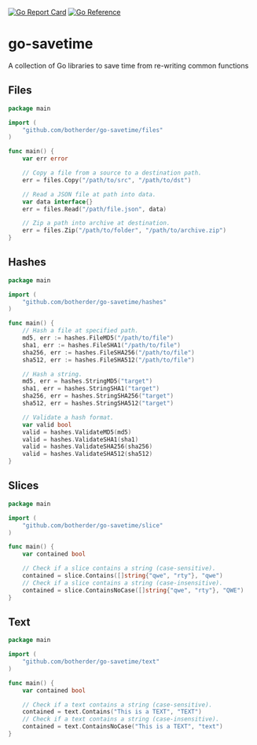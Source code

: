 [![Go Report Card](https://goreportcard.com/badge/github.com/botherder/go-savetime)](https://goreportcard.com/report/github.com/botherder/go-savetime)
[![Go Reference](https://pkg.go.dev/badge/github.com/botherder/go-savetime.svg)](https://pkg.go.dev/github.com/botherder/go-savetime)

# go-savetime

A collection of Go libraries to save time from re-writing common functions

## Files

```go
package main

import (
    "github.com/botherder/go-savetime/files"
)

func main() {
    var err error

    // Copy a file from a source to a destination path.
    err = files.Copy("/path/to/src", "/path/to/dst")

    // Read a JSON file at path into data.
    var data interface{}
    err = files.Read("/path/file.json", data)

    // Zip a path into archive at destination.
    err = files.Zip("/path/to/folder", "/path/to/archive.zip")
}
```

## Hashes

```go
package main

import (
    "github.com/botherder/go-savetime/hashes"
)

func main() {
    // Hash a file at specified path.
    md5, err := hashes.FileMD5("/path/to/file")
    sha1, err := hashes.FileSHA1("/path/to/file")
    sha256, err := hashes.FileSHA256("/path/to/file")
    sha512, err := hashes.FileSHA512("/path/to/file")

    // Hash a string.
    md5, err = hashes.StringMD5("target")
    sha1, err = hashes.StringSHA1("target")
    sha256, err = hashes.StringSHA256("target")
    sha512, err = hashes.StringSHA512("target")

    // Validate a hash format.
    var valid bool
    valid = hashes.ValidateMD5(md5)
    valid = hashes.ValidateSHA1(sha1)
    valid = hashes.ValidateSHA256(sha256)
    valid = hashes.ValidateSHA512(sha512)
}
```

## Slices

```go
package main

import (
    "github.com/botherder/go-savetime/slice"
)

func main() {
    var contained bool

    // Check if a slice contains a string (case-sensitive).
    contained = slice.Contains([]string{"qwe", "rty"}, "qwe")
    // Check if a slice contains a string (case-insensitive).
    contained = slice.ContainsNoCase([]string{"qwe", "rty"}, "QWE")
}
```

## Text

```go
package main

import (
    "github.com/botherder/go-savetime/text"
)

func main() {
    var contained bool

    // Check if a text contains a string (case-sensitive).
    contained = text.Contains("This is a TEXT", "TEXT")
    // Check if a text contains a string (case-insensitive).
    contained = text.ContainsNoCase("This is a TEXT", "text")
}
```
